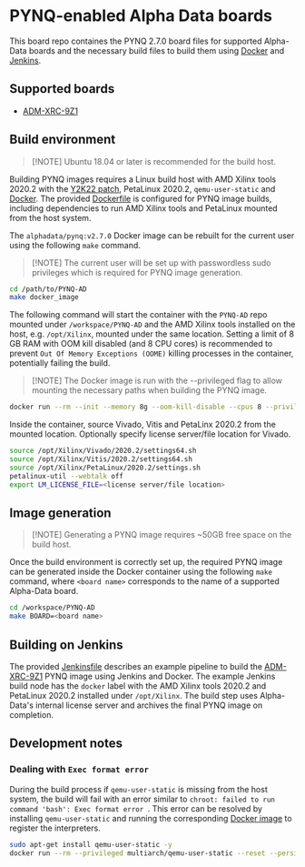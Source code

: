 # PYNQ-enabled Alpha Data boards

This board repo containes the PYNQ 2.7.0 board files for supported Alpha-Data boards and the necessary build files to build them using [Docker](https://www.docker.com/) and [Jenkins](https://www.jenkins.io/).

## Supported boards

- [ADM-XRC-9Z1](https://alpha-data.com/product/adm-xrc-9z1/)

## Build environment

> [!NOTE] Ubuntu 18.04 or later is recommended for the build host.

Building PYNQ images requires a Linux build host with AMD Xilinx tools 2020.2 with the [Y2K22 patch](https://adaptivesupport.amd.com/s/article/76960?language=en_US), PetaLinux 2020.2, `qemu-user-static` and [Docker](https://docs.docker.com/engine/install/). The provided [Dockerfile](./Dockerfile) is configured for PYNQ image builds, including dependencies to run AMD Xilinx tools and PetaLinux mounted from the host system.

The `alphadata/pynq:v2.7.0` Docker image can be rebuilt for the current user using the following `make` command.

> [!NOTE] The current user will be set up with passwordless sudo privileges which is required for PYNQ image generation.

```bash
cd /path/to/PYNQ-AD
make docker_image
```

The following command will start the container with the `PYNQ-AD` repo mounted under `/workspace/PYNQ-AD` and the AMD Xilinx tools installed on the host, e.g. `/opt/Xilinx`, mounted under the same location. Setting a limit of 8 GB RAM with OOM kill disabled (and 8 CPU cores) is recommended to prevent `Out Of Memory Exceptions (OOME)` killing processes in the container, potentially failing the build.

> [!NOTE] The Docker image is run with the --privileged flag to allow mounting the necessary paths when building the PYNQ image.

```bash
docker run --rm --init --memory 8g --oom-kill-disable --cpus 8 --privileged --volume /path/to/PYNQ-AD:/workspace/PYNQ-AD --volume /tmp --mount type=bind,src=/opt/Xilinx,dst=/opt/Xilinx,ro,consistency=cached -it alphadata/pynq:v2.7.0 bash
```

Inside the container, source Vivado, Vitis and PetaLinx 2020.2 from the mounted location. Optionally specify license server/file location for Vivado.

```bash
source /opt/Xilinx/Vivado/2020.2/settings64.sh
source /opt/Xilinx/Vitis/2020.2/settings64.sh
source /opt/Xilinx/PetaLinux/2020.2/settings.sh
petalinux-util --webtalk off
export LM_LICENSE_FILE=<license server/file location>
```

## Image generation

> [!NOTE] Generating a PYNQ image requires ~50GB free space on the build host.

Once the build environment is correctly set up, the required PYNQ image can be generated inside the Docker container using the following `make` command, where `<board name>` corresponds to the name of a supported Alpha-Data board.

```bash
cd /workspace/PYNQ-AD
make BOARD=<board name>
```

## Building on Jenkins

The provided [Jenkinsfile](./Jenkinsfile) describes an example pipeline to build the [ADM-XRC-9Z1](https://alpha-data.com/product/adm-xrc-9z1/) PYNQ image using Jenkins and Docker. The example Jenkins build node has the `docker` label with the AMD Xilinx tools 2020.2 and PetaLinux 2020.2 installed under `/opt/Xilinx`. The build step uses Alpha-Data's internal license server and archives the final PYNQ image on completion.

## Development notes

### Dealing with `Exec format error`

During the build process if `qemu-user-static` is missing from the host system, the build will fail with an error similar to `chroot: failed to run command 'bash': Exec format error
`. This error can be resolved by installing `qemu-user-static` and running the corresponding [Docker image](https://github.com/multiarch/qemu-user-static) to register the interpreters.

```bash
sudo apt-get install qemu-user-static -y
docker run --rm --privileged multiarch/qemu-user-static --reset --persistent yes
```
